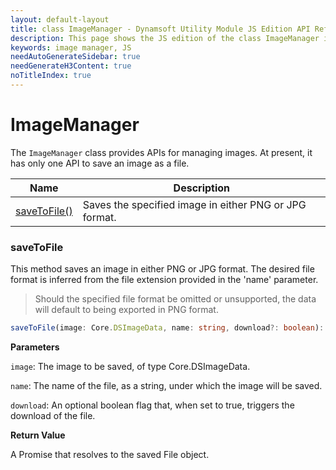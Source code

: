 ```yaml
---
layout: default-layout
title: class ImageManager - Dynamsoft Utility Module JS Edition API Reference
description: This page shows the JS edition of the class ImageManager in Dynamsoft Utility Module.
keywords: image manager, JS
needAutoGenerateSidebar: true
needGenerateH3Content: true
noTitleIndex: true
---
```


# ImageManager

The `ImageManager` class provides APIs for managing images. At present, it has only one API to save an image as a file.

| Name                        | Description                                            |
| --------------------------- | ------------------------------------------------------ |
| [saveToFile()](#savetofile) | Saves the specified image in either PNG or JPG format. |

### saveToFile

This method saves an image in either PNG or JPG format. The desired file format is inferred from the file extension provided in the 'name' parameter.

> Should the specified file format be omitted or unsupported, the data will default to being exported in PNG format.

```typescript
saveToFile(image: Core.DSImageData, name: string, download?: boolean): Promise<File>;
```

**Parameters**

`image`: The image to be saved, of type Core.DSImageData.

`name`: The name of the file, as a string, under which the image will be saved.

`download`: An optional boolean flag that, when set to true, triggers the download of the file.

**Return Value**

A Promise that resolves to the saved File object.
